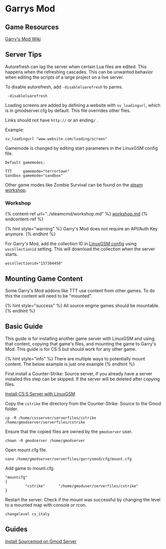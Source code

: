 # Garrys Mod

## Game Resources

[Garry's Mod Wiki](https://wiki.facepunch.com/gmod/)

## Server Tips

Autorefresh can lag the server when certain Lua files are edited. This happens when the refreshing cascades. This can be unwanted behavior when editing the scripts of a large project on a live server.

To disable autorefresh, add `-disableluarefresh` to parms.

```
 -disableluarefresh
```

Loading screens are added by defining a website with `sv_loadingurl`, which is in gmodserver.cfg by default.  This file overrides other files.&#x20;

Links should not have `http://` or an ending`/` .&#x20;

Example:

```
sv_loadingurl "www.website.com/loading/screen"
```

Gamemode is changed by editing start parameters in the LinuxGSM config file.

```
Default gamemodes:

TTT     gamemode="terrortown"
Sandbox gamemode="sandbox"
```

Other game modes like Zombie Survival can be found on the [steam workshop](../steamcmd/workshop.md).

### Workshop

{% content-ref url="../steamcmd/workshop.md" %}
[workshop.md](../steamcmd/workshop.md)
{% endcontent-ref %}

{% hint style="warning" %}
Garry's Mod does not require an API/Auth Key anymore.
{% endhint %}

For Garry's Mod, add the collection ID in [LinuxGSM config](../configuration/linuxgsm-config.md) using `wscollectionid` setting. This will download the collection when the server starts.

```
wscollectionid="157384458"
```

## Mounting Game Content

Some Garry's Mod addons like TTT use content from other games. To do this the content will need to be "mounted".

{% hint style="success" %}
All source engine games should be mountable.
{% endhint %}

## &#x20;Basic Guide

This guide is for installing another game server with LinuxGSM and using that content, copying that game's files, and mounting the game to Garry's Mod. This guide is for CS:S but should work for any other game.

{% hint style="info" %}
There are multiple ways to potentially mount content. The below example is just one example
{% endhint %}

First install a Counter-Strike: Source server, if you already have a server installed this step can be skipped. If the server will be deleted after copying files.

[Install CS:S Server with LinuxGSM](https://linuxgsm.com/servers/cssserver/)

Copy the `cstrike` the directory from the Counter-Strike: Source to the Gmod folder.

```
cp -R /home/cssserver/serverfiles/cstrike /home/gmodserver/serverfiles/cstrike
```

Ensure that the copied files are owned by the `gmodserver`  user.

```
chown -R gmodserver /home/gmodserver
```

Open mount.cfg file.

```
nano /home/gmodserver/serverfiles/garrysmod/cfg/mount.cfg
```

Add game to mount.cfg

```
"mountcfg"
{
         "cstrike"      "/home/gmoduser/serverfiles/cstrike"
}
```

Restart the server. Check if the mount was successful by changing the level to a mounted map with console or rcon.

```
changelevel cs_italy
```

## Guides

[Install Sourcemod on Gmod Server](../guides/sourcemod-csgo-server.md)
